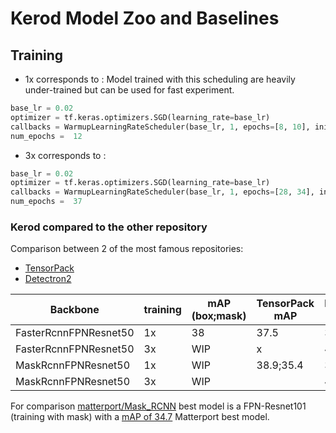 # Kerod Model Zoo and Baselines

## Training

- 1x corresponds to : Model trained with this scheduling are heavily under-trained but can be used for fast experiment.

```python
base_lr = 0.02
optimizer = tf.keras.optimizers.SGD(learning_rate=base_lr)
callbacks = WarmupLearningRateScheduler(base_lr, 1, epochs=[8, 10], init_lr=0.0001),
num_epochs =  12
```

- 3x corresponds to :

```python
base_lr = 0.02
optimizer = tf.keras.optimizers.SGD(learning_rate=base_lr)
callbacks = WarmupLearningRateScheduler(base_lr, 1, epochs=[28, 34], init_lr=0.0001),
num_epochs =  37
```

### Kerod compared to the other repository

Comparison between 2 of the most famous repositories:

- [TensorPack](https://github.com/tensorpack/tensorpack/tree/master/examples/FasterRCNN) 
- [Detectron2](https://github.com/facebookresearch/detectron2/blob/master/MODEL_ZOO.md)

| Backbone              | training | mAP (box;mask) | TensorPack mAP | Detectron2 mAP |
|-----------------------|----------|----------------|----------------|----------------|
| FasterRcnnFPNResnet50 |       1x | 38             | 37.5           | 37.9           |
| FasterRcnnFPNResnet50 |       3x | WIP            | x              | 40.2           |
| MaskRcnnFPNResnet50   |       1x | WIP            | 38.9;35.4      | 38.6;35.2      |
| MaskRcnnFPNResnet50   |       3x | WIP            |                | 41.0;37.2      |

For comparison [matterport/Mask_RCNN](https://github.com/matterport/Mask_RCNN) best model is a FPN-Resnet101 (training with mask) with a [mAP of 34.7](https://github.com/matterport/Mask_RCNN/issues/1#issuecomment-346984047)
Matterport best model.
